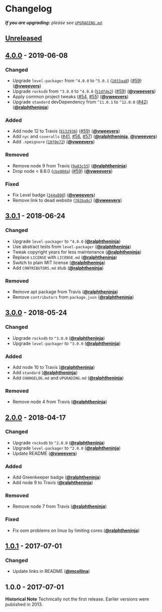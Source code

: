 # Changelog

_**If you are upgrading:** please see [`UPGRADING.md`](UPGRADING.md)._

## [Unreleased][unreleased]

## [4.0.0] - 2019-06-08

### Changed

- Upgrade `level-packager` from `^4.0.0` to `^5.0.1` ([`1033aa8`](https://github.com/Level/level-rocksdb/commit/1033aa8)) ([#59](https://github.com/Level/level-rocksdb/issues/59)) ([**@vweevers**](https://github.com/vweevers))
- Upgrade `rocksdb` from `^3.0.0` to `^4.0.0` ([`51dfde2`](https://github.com/Level/level-rocksdb/commit/51dfde2)) ([#59](https://github.com/Level/level-rocksdb/issues/59)) ([**@vweevers**](https://github.com/vweevers))
- Apply common project tweaks ([#54](https://github.com/Level/level-rocksdb/issues/54), [#55](https://github.com/Level/level-rocksdb/issues/55)) ([**@vweevers**](https://github.com/vweevers))
- Upgrade `standard` devDependency from `^11.0.1` to `^12.0.0` ([#42](https://github.com/Level/level-rocksdb/issues/42)) ([**@ralphtheninja**](https://github.com/ralphtheninja))

### Added

- Add node 12 to Travis ([`8132936`](https://github.com/Level/level-rocksdb/commit/8132936)) ([#59](https://github.com/Level/level-rocksdb/issues/59)) ([**@vweevers**](https://github.com/vweevers))
- Add `nyc` and `coveralls` ([#41](https://github.com/Level/level-rocksdb/issues/41), [#56](https://github.com/Level/level-rocksdb/issues/56), [#57](https://github.com/Level/level-rocksdb/issues/57)) ([**@ralphtheninja**](https://github.com/ralphtheninja), [**@vweevers**](https://github.com/vweevers))
- Add `.npmignore` ([`10f0e72`](https://github.com/Level/level-rocksdb/commit/10f0e72)) ([**@vweevers**](https://github.com/vweevers))

### Removed

- Remove node 9 from Travis ([`9a83c55`](https://github.com/Level/level-rocksdb/commit/9a83c55)) ([**@ralphtheninja**](https://github.com/ralphtheninja))
- Drop node &lt; 8.6.0 ([`cbe000a`](https://github.com/Level/level-rocksdb/commit/cbe000a)) ([#59](https://github.com/Level/level-rocksdb/issues/59)) ([**@vweevers**](https://github.com/vweevers))

### Fixed

- Fix Level badge ([`344a808`](https://github.com/Level/level-rocksdb/commit/344a808)) ([**@vweevers**](https://github.com/vweevers))
- Remove link to dead website ([`782ba8c`](https://github.com/Level/level-rocksdb/commit/782ba8c)) ([**@vweevers**](https://github.com/vweevers))

## [3.0.1] - 2018-06-24

### Changed

- Upgrade `level-packager` to `^4.0.0` ([**@ralphtheninja**](https://github.com/ralphtheninja))
- Use abstract tests from `level-packager` ([**@ralphtheninja**](https://github.com/ralphtheninja))
- Tweak copyright years for less maintenance ([**@ralphtheninja**](https://github.com/ralphtheninja))
- Replace `LICENSE` with `LICENSE.md` ([**@ralphtheninja**](https://github.com/ralphtheninja))
- Switch to plain MIT license ([**@ralphtheninja**](https://github.com/ralphtheninja))
- Add `CONTRIBUTORS.md` stub ([**@ralphtheninja**](https://github.com/ralphtheninja))

### Removed

- Remove apt package from Travis ([**@ralphtheninja**](https://github.com/ralphtheninja))
- Remove `contributors` from `package.json` ([**@ralphtheninja**](https://github.com/ralphtheninja))

## [3.0.0] - 2018-05-24

### Changed

- Upgrade `rocksdb` to `^3.0.0` ([**@ralphtheninja**](https://github.com/ralphtheninja))
- Upgrade `level-packager` to `^3.0.0` ([**@ralphtheninja**](https://github.com/ralphtheninja))

### Added

- Add node 10 to Travis ([**@ralphtheninja**](https://github.com/ralphtheninja))
- Add `standard` ([**@ralphtheninja**](https://github.com/ralphtheninja))
- Add `CHANGELOG.md` and `UPGRADING.md` ([**@ralphtheninja**](https://github.com/ralphtheninja))

### Removed

- Remove node 4 from Travis ([**@ralphtheninja**](https://github.com/ralphtheninja))

## [2.0.0] - 2018-04-17

### Changed

- Upgrade `rocksdb` to `^2.0.0` ([**@ralphtheninja**](https://github.com/ralphtheninja))
- Upgrade `level-packager` to `^2.0.0` ([**@ralphtheninja**](https://github.com/ralphtheninja))
- Update README ([**@vweevers**](https://github.com/vweevers))

### Added

- Add Greenkeeper badge ([**@ralphtheninja**](https://github.com/ralphtheninja))
- Add node 9 to Travis ([**@ralphtheninja**](https://github.com/ralphtheninja))

### Removed

- Remove node 7 from Travis ([**@ralphtheninja**](https://github.com/ralphtheninja))

### Fixed

- Fix oom problems on linux by limiting cores ([**@ralphtheninja**](https://github.com/ralphtheninja))

## [1.0.1] - 2017-07-01

### Changed

- Update links in README ([**@mcollina**](https://github.com/mcollina))

## 1.0.0 - 2017-07-01

**Historical Note** Technically not the first release. Earlier versions were published in 2013.

[unreleased]: https://github.com/level/level-rocksdb/compare/v4.0.0...HEAD

[4.0.0]: https://github.com/level/level-rocksdb/compare/v3.0.1...v4.0.0

[3.0.1]: https://github.com/level/level-rocksdb/compare/v3.0.0...v3.0.1

[3.0.0]: https://github.com/level/level-rocksdb/compare/v2.0.0...v3.0.0

[2.0.0]: https://github.com/level/level-rocksdb/compare/v1.0.1...v2.0.0

[1.0.1]: https://github.com/level/level-rocksdb/compare/v1.0.0...v1.0.1
